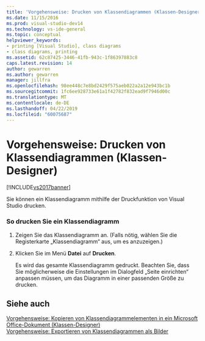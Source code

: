 ```yaml
---
title: 'Vorgehensweise: Drucken von Klassendiagrammen (Klassen-Designer) | Microsoft-Dokumentation'
ms.date: 11/15/2016
ms.prod: visual-studio-dev14
ms.technology: vs-ide-general
ms.topic: conceptual
helpviewer_keywords:
- printing [Visual Studio], class diagrams
- class diagrams, printing
ms.assetid: 62c87425-3446-41fb-943c-1f86397883c8
caps.latest.revision: 14
author: gewarren
ms.author: gewarren
manager: jillfra
ms.openlocfilehash: 98ee448c7e8bd2429f575aeb022a2a12e943bc1b
ms.sourcegitcommit: 1fc6ee928733e61a1f42782f832ead9f7946d00c
ms.translationtype: MT
ms.contentlocale: de-DE
ms.lasthandoff: 04/22/2019
ms.locfileid: "60075687"
---
```

# <a name="how-to-print-class-diagrams-class-designer"></a>Vorgehensweise: Drucken von Klassendiagrammen (Klassen-Designer)
[!INCLUDE[vs2017banner](../includes/vs2017banner.md)]

Sie können ein Klassendiagramm mithilfe der Druckfunktion von Visual Studio drucken.  
  
### <a name="to-print-a-class-diagram"></a>So drucken Sie ein Klassendiagramm  
  
1. Zeigen Sie das Klassendiagramm an. (Falls nötig, wählen Sie die Registerkarte „Klassendiagramm“ aus, um es anzuzeigen.)  
  
2. Klicken Sie im Menü **Datei** auf **Drucken**.  
  
     Es wird das gesamte Klassendiagramm gedruckt. Beachten Sie, dass Sie möglicherweise die Einstellungen im Dialogfeld „Seite einrichten“ anpassen müssen, um das Diagramm in einer passenden Größe zu drucken.  
  
## <a name="see-also"></a>Siehe auch  
 [Vorgehensweise: Kopieren von Klassendiagrammelementen in ein Microsoft Office-Dokument (Klassen-Designer)](../ide/how-to-copy-class-diagram-elements-to-a-microsoft-office-document-class-designer.md)   
 [Vorgehensweise: Exportieren von Klassendiagrammen als Bilder](../ide/how-to-export-class-diagrams-as-images-class-designer.md)
